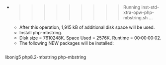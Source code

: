 * >>>>>>>>> Running inst-std-xtra-opw-php-mbstring.sh ...
  * After this operation, 1,915 kB of additional disk space will be used.
  * Install php-mbstring.
  * Disk size = 7610248K. Space Used = 2576K. Runtime = 00:00:00:02.
  * The following NEW packages will be installed:
  ```bash
libonig5 php8.2-mbstring php-mbstring
  ```
